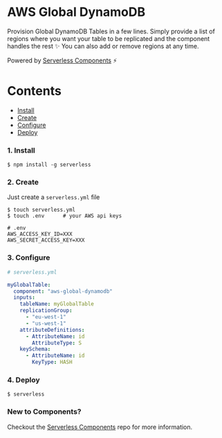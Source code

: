 # AWS Global DynamoDB

Provision Global DynamoDB Tables in a few lines. Simply provide a list of regions where you want your table to be replicated and the component handles the rest :sparkles: You can also add or remove regions at any time.

Powered by [Serverless Components](https://github.com/serverless/components) :zap:

# Contents

- [Install](#1-install)
- [Create](#2-create)
- [Configure](#3-configure)
- [Deploy](#4-deploy)

### 1. Install

```shell
$ npm install -g serverless
```

### 2. Create

Just create a `serverless.yml` file

```shell
$ touch serverless.yml
$ touch .env      # your AWS api keys
```

```
# .env
AWS_ACCESS_KEY_ID=XXX
AWS_SECRET_ACCESS_KEY=XXX
```

### 3. Configure

```yml
# serverless.yml

myGlobalTable:
  component: "aws-global-dynamodb"
  inputs:
    tableName: myGlobalTable
    replicationGroup:
      - "eu-west-1"
      - "us-west-1"
    attributeDefinitions:
      - AttributeName: id
        AttributeType: S
    keySchema:
      - AttributeName: id
        KeyType: HASH
```

### 4. Deploy

```shell
$ serverless
```

### New to Components?

Checkout the [Serverless Components](https://github.com/serverless/components) repo for more information.
